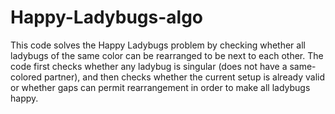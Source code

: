 # Happy-Ladybugs-algo
This code solves the Happy Ladybugs problem by checking whether all ladybugs of the same color can be rearranged to be next to each other. The code first checks whether any ladybug is singular (does not have a same-colored partner), and then checks whether the current setup is already valid or whether gaps can permit rearrangement in order to make all ladybugs happy.
